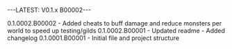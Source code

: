 ---LATEST: V0.1.x B00002---

0.1.0002.B00002
	- Added cheats to buff damage and reduce monsters per world to speed up testing/gilds
0.1.0002.B00001
	- Updated readme
	- Added changelog
0.1.0001.B00001
	- Initial file and project structure